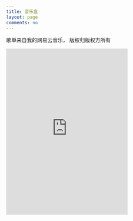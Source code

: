 ```yaml
---
title: 音乐盒
layout: page
comments: no
---
```


 歌单来自我的网易云音乐， 版权归版权方所有

<iframe frameborder="no" border="0" marginwidth="0" marginheight="0" width=330 height=450 src="http://music.163.com/outchain/playlist?id=56936111&auto=1&height=430"></iframe>
